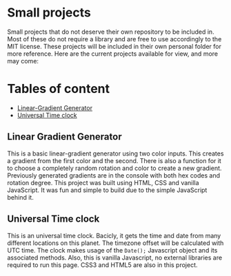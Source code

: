 # Small projects
Small projects that do not deserve their own repository to be included in. Most of these do not require a library and are free to use accordingly to the MIT license. These projects will be included in their own personal folder for more reference.
Here are the current projects available for view, and more may come: 

# Tables of content 
* [Linear-Gradient Generator](#linear-gradient-generator)
* [Universal Time clock](#Universal-Time-clock)

## Linear Gradient Generator
This is a basic linear-gradient generator using two color inputs. This creates a gradient from the first color and the second. There is also a function for it to choose 
a completely random rotation and color to create a new gradient. Previously generated gradients are in the console with both hex codes and rotation degree. This project 
was built using HTML, CSS and vanilla JavaScript. It was fun and simple to build due to the simple JavaScript behind it.

## Universal Time clock
This is an universal time clock. Bacicly, it gets the time and date from many different locations on this planet. The timezone offset will be calculated with UTC time. The clock makes usage of the `Date();` Javascript object and its associated methods. Also, this is vanilla Javascript, no external libraries are required to run this page. CSS3 and HTML5 are also in this project.
